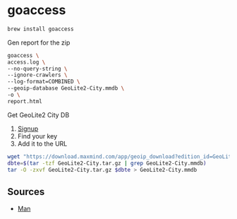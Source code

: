 # goaccess

```sh
brew install goaccess
```

Gen report for the zip
```sh
goaccess \
access.log \
--no-query-string \
--ignore-crawlers \
--log-format=COMBINED \
--geoip-database GeoLite2-City.mmdb \
-o \
report.html
```

Get GeoLite2 City DB
1. [Signup](https://dev.maxmind.com/geoip/geoip2/geolite2/)  
2. Find your key  
3. Add it to the URL

```sh
wget "https://download.maxmind.com/app/geoip_download?edition_id=GeoLite2-City&license_key=YOUR_LICENSE_KEY&suffix=tar.gz" -nv -O GeoLite2-City.tar.gz
dbte=$(tar -tzf GeoLite2-City.tar.gz | grep GeoLite2-City.mmdb)
tar -O -zxvf GeoLite2-City.tar.gz $dbte > GeoLite2-City.mmdb
```

## Sources
* [Man](https://goaccess.io/man)  
